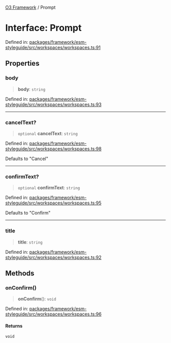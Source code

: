 [O3 Framework](../API.md) / Prompt

# Interface: Prompt

Defined in: [packages/framework/esm-styleguide/src/workspaces/workspaces.ts:91](https://github.com/habeshabro/openmrs-esm-core/blob/main/packages/framework/esm-styleguide/src/workspaces/workspaces.ts#L91)

## Properties

### body

> **body**: `string`

Defined in: [packages/framework/esm-styleguide/src/workspaces/workspaces.ts:93](https://github.com/habeshabro/openmrs-esm-core/blob/main/packages/framework/esm-styleguide/src/workspaces/workspaces.ts#L93)

***

### cancelText?

> `optional` **cancelText**: `string`

Defined in: [packages/framework/esm-styleguide/src/workspaces/workspaces.ts:98](https://github.com/habeshabro/openmrs-esm-core/blob/main/packages/framework/esm-styleguide/src/workspaces/workspaces.ts#L98)

Defaults to "Cancel"

***

### confirmText?

> `optional` **confirmText**: `string`

Defined in: [packages/framework/esm-styleguide/src/workspaces/workspaces.ts:95](https://github.com/habeshabro/openmrs-esm-core/blob/main/packages/framework/esm-styleguide/src/workspaces/workspaces.ts#L95)

Defaults to "Confirm"

***

### title

> **title**: `string`

Defined in: [packages/framework/esm-styleguide/src/workspaces/workspaces.ts:92](https://github.com/habeshabro/openmrs-esm-core/blob/main/packages/framework/esm-styleguide/src/workspaces/workspaces.ts#L92)

## Methods

### onConfirm()

> **onConfirm**(): `void`

Defined in: [packages/framework/esm-styleguide/src/workspaces/workspaces.ts:96](https://github.com/habeshabro/openmrs-esm-core/blob/main/packages/framework/esm-styleguide/src/workspaces/workspaces.ts#L96)

#### Returns

`void`
